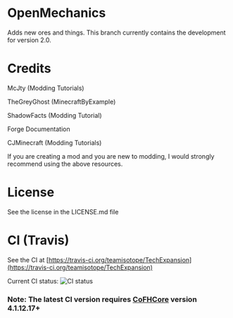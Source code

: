 # OpenMechanics
Adds new ores and things. This branch currently contains the development for version 2.0.

# Credits
McJty (Modding Tutorials)

TheGreyGhost (MinecraftByExample)

ShadowFacts (Modding Tutorial)

Forge Documentation

CJMinecraft (Modding Tutorials)

If you are creating a mod and you are new to modding, I would strongly recommend using the above resources.

# License

See the license in the LICENSE.md file

# CI (Travis)

See the CI at [https://travis-ci.org/teamisotope/TechExpansion](https://travis-ci.org/teamisotope/TechExpansion)

Current CI status: ![CI status](https://api.travis-ci.org/teamisotope/TechExpansion.svg?branch=mc1.10 "CI status")

### Note: The latest CI version requires [CoFHCore](https://minecraft.curseforge.com/projects/CoFHCore) version 4.1.12.17+
